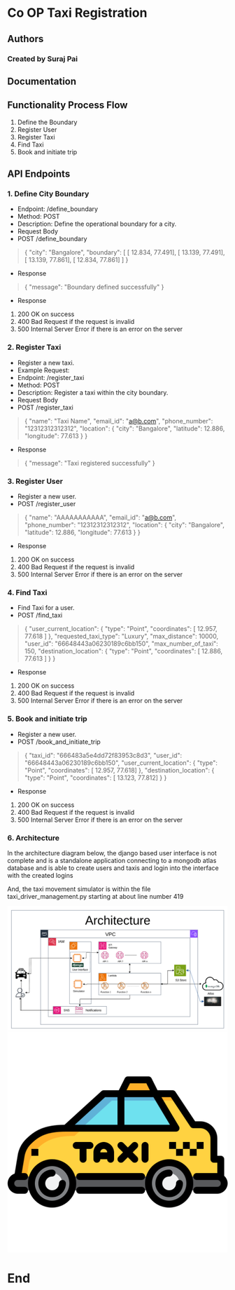 # Co OP Taxi Registration
## Authors
### Created by Suraj Pai

## Documentation

## Functionality Process Flow
1. Define the Boundary
2. Register User
3. Register Taxi
4. Find Taxi
5. Book and initiate trip

## API Endpoints
### 1. Define City Boundary
- Endpoint: /define_boundary
- Method: POST
- Description: Define the operational boundary for a city.
- Request Body
- POST /define_boundary
>{
  "city": "Bangalore",
  "boundary": [
    [
      12.834,
      77.491],
    [
      13.139,
      77.491],
    [
      13.139,
      77.861],
    [
      12.834,
      77.861]
  ]
}

- Response
>{
  "message": "Boundary defined successfully"
}
- Response 
1. 200 OK on success
2. 400 Bad Request if the request is invalid
3. 500 Internal Server Error if there is an error on the server

### 2. Register Taxi
- Register a new taxi.
- Example Request:
- Endpoint: /register_taxi
- Method: POST
- Description: Register a taxi within the city boundary.
- Request Body
- POST /register_taxi
>{
    "name": "Taxi Name",
    "email_id": "a@b.com",
    "phone_number": "12312312312312",
    "location": {
        "city": "Bangalore",
        "latitude": 12.886,
        "longitude": 77.613
    }
}
- Response
>{
  "message": "Taxi registered successfully"
} 
### 3. Register User
- Register a new user.
- POST /register_user
>{
    "name": "AAAAAAAAAAA",
    "email_id": "a@b.com",
    "phone_number": "12312312312312",
    "location": {
        "city": "Bangalore",
        "latitude": 12.886,
        "longitude": 77.613
    }
}
- Response 
1. 200 OK on success
2. 400 Bad Request if the request is invalid
3. 500 Internal Server Error if there is an error on the server

### 4. Find Taxi
- Find Taxi for a user.
- POST /find_taxi
>{
    "user_current_location": {
        "type": "Point",
        "coordinates": [
            12.957,
            77.618
        ]
    },
    "requested_taxi_type": "Luxury",
    "max_distance": 10000,
    "user_id": "66648443a06230189c6bb150",
    "max_number_of_taxi": 150,
    "destination_location": {
        "type": "Point",
        "coordinates": [
            12.886,
            77.613
        ]
    }
}
- Response
1. 200 OK on success
2. 400 Bad Request if the request is invalid
3. 500 Internal Server Error if there is an error on the server

### 5. Book and initiate trip
- Register a new user.
- POST /book_and_initiate_trip
>{
  "taxi_id": "666483a5e4dd72f83953c8d3",
  "user_id": "66648443a06230189c6bb150",
  "user_current_location": {
    "type": "Point",
    "coordinates": [
      12.957,
      77.618]
  },
  "destination_location": {
    "type": "Point",
    "coordinates": [
      13.123,
      77.812]
  }
}
- Response
1. 200 OK on success
2. 400 Bad Request if the request is invalid
3. 500 Internal Server Error if there is an error on the server

### 6. Architecture
In the architecture diagram below, the django based user interface is not complete and is a standalone application connecting to a mongodb atlas database and is able to create users and taxis and login into the interface with the created logins

And, the taxi movement simulator is within the file taxi_driver_management.py starting at about line number 419

![Co OP Taxi Architecture](GL-Capstone-Architecture.png "Architecture")
![Taxi](taxi_icon.png "Taxi")


# End
